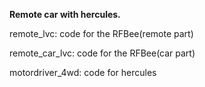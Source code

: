 
**Remote car with hercules.**

remote_lvc: code for the RFBee(remote part)

remote_car_lvc: code for the RFBee(car part)

motordriver_4wd: code for hercules
